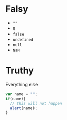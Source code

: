 # Falsy
- `""`
- `0`
- `false`
- `undefined`
- `null`
- `NaN`

# Truthy
Everything else

```js
var name = "";
if(name){
  // this will not happen
  alert(name);
}
```
